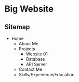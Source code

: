 # Big Website

## Sitemap

- Home
    - About Me
    - Projects
        - Website 01
        - Database
        - API Server
    - Contact Me
    - Skills/Experience/Education